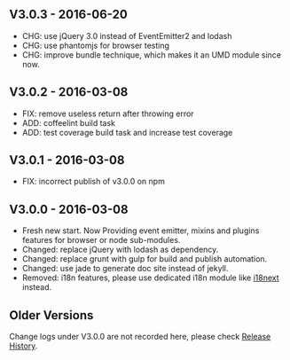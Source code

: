 
## V3.0.3 - 2016-06-20

* CHG: use jQuery 3.0 instead of EventEmitter2 and lodash
* CHG: use phantomjs for browser testing
* CHG: improve bundle technique, which makes it an UMD module since now.

## V3.0.2 - 2016-03-08

* FIX: remove useless return after throwing error
* ADD: coffeelint build task
* ADD: test coverage build task and increase test coverage

## V3.0.1 - 2016-03-08

* FIX: incorrect publish of v3.0.0 on npm

## V3.0.0 - 2016-03-08

* Fresh new start. Now Providing event emitter, mixins and plugins features for browser or node sub-modules.
* Changed: replace jQuery with lodash as dependency.
* Changed: replace grunt with gulp for build and publish automation.
* Changed: use jade to generate doc site instead of jekyll.
* Removed: i18n features, please use dedicated i18n module like [i18next](https://github.com/i18next/i18next) instead.

## Older Versions

Change logs under V3.0.0 are not recorded here, please check [Release History](https://github.com/mycolorway/simple-module/releases).
